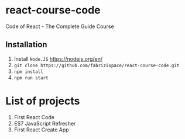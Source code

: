 # react-course-code
Code of React - The Complete Guide Course

## Installation
1. Install `Node.JS` https://nodejs.org/en/
2. `git clone https://github.com/fabriziopace/react-course-code.git`
3. `npm install`
4. `npm run start`

# List of projects
1. First React Code
1. ES7 JavaScript Refresher
3. First React Create App